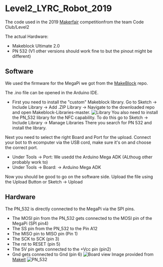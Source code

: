 # Level2_LYRC_Robot_2019
The code used in the 2019 [Makerfair](https://luxembourg.makerfaire.com) competitionfrom the team Code Club/Level2

The actual Hardware:
* Makeblock Ultimate 2.0
* PN 532 (V1 other versions should work fine to but the pinout might be different)

## Software

We used the firmware for the MegaPi we got from the [MakeBlock](https://github.com/Makeblock-official/Makeblock-Libraries/blob/master/examples/Firmware_for_MegaPi/Firmware_for_MegaPi.ino) repo.

The .ino file can be opened in the Arduino IDE.
* First you need to install the "custom" Makeblock library.
Go to Sketch -> Include Library -> Add .ZIP Library -> Navigate to the downloaded repo and open Makeblock-Libraries-master.
![Library](https://github.com/felixgasiaux/Level2_Makerfair2019_robot/blob/master/Images/Screen%20Shot%202020-12-30%20at%2017.33.31.png)
You also need to install the PN_532 library for the NFC capability.
To do this go to Sketch -> Include Library -> Manage Libraries  There you search for PN 532 and install the library.

Next you need to select the right Board and Port for the upload.
Connect your bot to th ecomputer via the USB cord, make sure it's on and choose the correct port.
* Under Tools -> Port: 
We usedd the Arduino Mega ADK (ALthoug other probably work to)
* Under Tools -> Board: -> Arduino Mega ADK

Now you should be good to go on the software side.
Upload the file using the Upload Button or Sketch -> Upload

## Hardware

The PN_532 is directly connected to the MegaPi via the SPI pins.
* The MOSI pin from the PN_532 gets connected to the MOSI pin of the MegaPi (SPI pin4)
* The SS pin from the PN_532 to the Pin A12
* The MISO pin to MISO pin (Pin 1)
* The SCK to SCK (pin 3)
* The rst to RESET (pin 5)
* The 5V pin gets connected to the +Vcc pin (pin2)
* Gnd gets connected to Gnd (pin 6)
![Board view](https://github.com/felixgasiaux/Level2_Makerfair2019_robot/blob/master/Images/MakeBlock-MegaPi-ports_make_it.png)
Image provided from [Makeit](https://www.makeit.lu)
![PN_532](https://github.com/felixgasiaux/Level2_Makerfair2019_robot/blob/master/Images/fritzing_schematic_TVQHEt1w6d.png)

